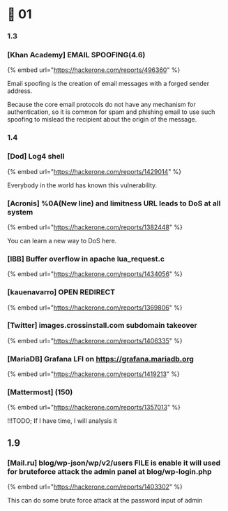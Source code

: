 # 🦧 01

### 1.3&#x20;

### \[Khan Academy] EMAIL SPOOFING(4.6)

{% embed url="https://hackerone.com/reports/496360" %}

Email spoofing is the creation of email messages with a forged sender address.

Because the core email protocols do not have any mechanism for authentication, so it is common for spam and phishing email to use such spoofing to mislead the recipient about the origin of the message.





### 1.4&#x20;

### \[Dod] Log4 shell

{% embed url="https://hackerone.com/reports/1429014" %}

Everybody in the world has known this vulnerability.





### \[Acronis] %0A(New line) and limitness URL leads to DoS at all system

{% embed url="https://hackerone.com/reports/1382448" %}

You can learn a new way to DoS here.



### \[IBB] Buffer overflow in apache lua\_request.c

{% embed url="https://hackerone.com/reports/1434056" %}

### \[kauenavarro] OPEN REDIRECT

{% embed url="https://hackerone.com/reports/1369806" %}

### \[Twitter] images.crossinstall.com subdomain takeover

{% embed url="https://hackerone.com/reports/1406335" %}

### \[MariaDB] Grafana LFI on https://grafana.mariadb.org

{% embed url="https://hackerone.com/reports/1419213" %}

### \[Mattermost] (150)

{% embed url="https://hackerone.com/reports/1357013" %}

!!!TODO; If I have time, I will analysis it



###

## 1.9

### \[Mail.ru] blog/wp-json/wp/v2/users FILE is enable it will used for bruteforce attack the admin panel at blog/wp-login.php

{% embed url="https://hackerone.com/reports/1403302" %}

This can do some brute force attack at the password input of admin
